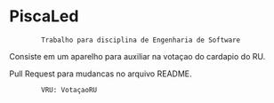 # PiscaLed

            Trabalho para disciplina de Engenharia de Software
     
Consiste em um aparelho para auxiliar na votaçao do cardapio do RU.     

Pull Request para mudancas no arquivo README.

            VRU: VotaçaoRU
